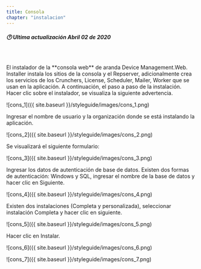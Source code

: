 ```yaml
---
title: Consola
chapter: "instalacion"
---
```

##### 🕐 Ultima actualización Abril 02 de 2020
<br>
<br>
El instalador de la **consola web** de aranda Device Management.Web. Installer instala los sitios de la consola y el Repserver, adicionalmente crea los servicios de los Crunchers, License, Scheduler, Mailer, Worker que se usan en la aplicación. A continuación, el paso a paso de la instalación. Hacer clic sobre el instalador, se visualiza la siguiente advertencia.


![cons_1]({{ site.baseurl }}/styleguide/images/cons_1.png)


Ingresar el nombre de usuario y la organización donde se está instalando la aplicación.


![cons_2]({{ site.baseurl }}/styleguide/images/cons_2.png)


Se visualizará el siguiente formulario:


![cons_3]({{ site.baseurl }}/styleguide/images/cons_3.png)


Ingresar los datos de autenticación de base de datos. Existen dos formas de autenticación: Windows y SQL, ingresar el nombre de la base de datos y hacer clic en Siguiente.


![cons_4]({{ site.baseurl }}/styleguide/images/cons_4.png)

Existen dos instalaciones (Completa y personalizada), seleccionar instalación Completa y hacer clic en siguiente.


![cons_5]({{ site.baseurl }}/styleguide/images/cons_5.png)


Hacer clic en Instalar.


![cons_6]({{ site.baseurl }}/styleguide/images/cons_6.png)


![cons_7]({{ site.baseurl }}/styleguide/images/cons_7.png)
